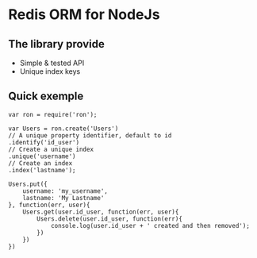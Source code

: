 
Redis ORM for NodeJs
====================

The library provide
-------------------

*	Simple & tested API
*	Unique index keys

Quick exemple
-------------

	var ron = require('ron');
	
	var Users = ron.create('Users')
	// A unique property identifier, default to id
	.identify('id_user')
	// Create a unique index
	.unique('username')
	// Create an index
	.index('lastname');
	
	Users.put({
		username: 'my_username',
		lastname: 'My Lastname'
	}, function(err, user){
		Users.get(user.id_user, function(err, user){
			Users.delete(user.id_user, function(err){
				console.log(user.id_user + ' created and then removed');
			})
		})
	})

